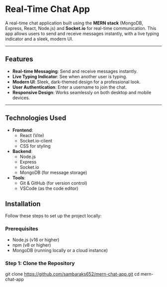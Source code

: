 # Real-Time Chat App

A real-time chat application built using the **MERN stack** (MongoDB, Express, React, Node.js) and **Socket.io** for real-time communication. This app allows users to send and receive messages instantly, with a live typing indicator and a sleek, modern UI.

---

## Features

- **Real-time Messaging**: Send and receive messages instantly.
- **Live Typing Indicator**: See when another user is typing.
- **Modern UI**: Sleek, dark-themed design for a professional look.
- **User Authentication**: Enter a username to join the chat.
- **Responsive Design**: Works seamlessly on both desktop and mobile devices.

---

## Technologies Used

- **Frontend**:
  - React (Vite)
  - Socket.io-client
  - CSS for styling
- **Backend**:
  - Node.js
  - Express
  - Socket.io
  - MongoDB (for message storage)
- **Tools**:
  - Git & GitHub (for version control)
  - VSCode (as the code editor)

## Installation

Follow these steps to set up the project locally:

### Prerequisites

- Node.js (v16 or higher)
- npm (v8 or higher)
- MongoDB (running locally or a cloud instance)

### Step 1: Clone the Repository

git clone https://github.com/sambaraks652/mern-chat-app.git
cd mern-chat-app
